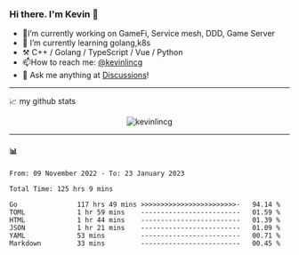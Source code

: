 ### Hi there. I'm Kevin 👋

- 🔭I’m currently working on GameFi, Service mesh, DDD, Game Server
- 🌱 I’m currently learning golang,k8s
-   :hammer_and_pick: C++ / Golang / TypeScript / Vue / Python
- 📫How to reach me: [@kevinlincg](https://twitter.com/kevinlincg) 
-   :thought_balloon: Ask me anything at [Discussions](https://github.com/kevinlincg/kevinlincg/discussions/new)!

---

📈 my github stats

<p align="center"> <img src="https://github-readme-stats-ouuan.vercel.app/api?username=kevinlincg&theme=dark&show_icons=true&count_private=true" alt="kevinlincg" />

---

#### :bar_chart: 

<!--START_SECTION:waka-->

```text
From: 09 November 2022 - To: 23 January 2023

Total Time: 125 hrs 9 mins

Go               117 hrs 49 mins >>>>>>>>>>>>>>>>>>>>>>>>-   94.14 %
TOML             1 hr 59 mins    -------------------------   01.59 %
HTML             1 hr 44 mins    -------------------------   01.39 %
JSON             1 hr 21 mins    -------------------------   01.09 %
YAML             53 mins         -------------------------   00.71 %
Markdown         33 mins         -------------------------   00.45 %
```

<!--END_SECTION:waka-->
